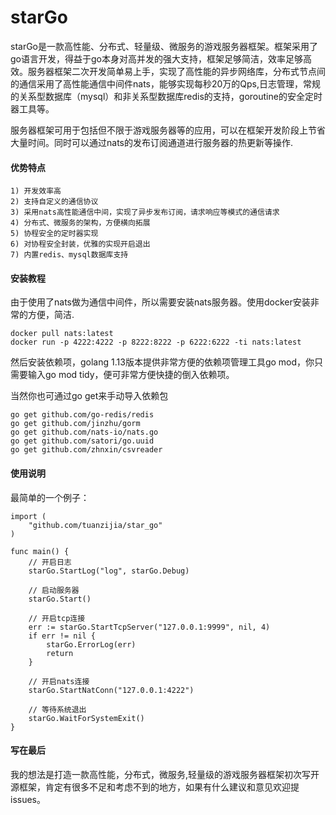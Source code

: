 # starGo
starGo是一款高性能、分布式、轻量级、微服务的游戏服务器框架。框架采用了go语言开发，得益于go本身对高并发的强大支持，框架足够简洁，效率足够高效。服务器框架二次开发简单易上手，实现了高性能的异步网络库，分布式节点间的通信采用了高性能通信中间件nats，能够实现每秒20万的Qps,日志管理，常规的关系型数据库（mysql）和非关系型数据库redis的支持，goroutine的安全定时器工具等。

服务器框架可用于包括但不限于游戏服务器等的应用，可以在框架开发阶段上节省大量时间。同时可以通过nats的发布订阅通道进行服务器的热更新等操作.
#### 优势特点
    1) 开发效率高
    2) 支持自定义的通信协议
    3) 采用nats高性能通信中间，实现了异步发布订阅，请求响应等模式的通信请求
    4) 分布式、微服务的架构，方便横向拓展
    5) 协程安全的定时器实现
    6) 对协程安全封装，优雅的实现开启退出
    7) 内置redis、mysql数据库支持
#### 安装教程
由于使用了nats做为通信中间件，所以需要安装nats服务器。使用docker安装非常的方便，简洁.

    docker pull nats:latest
    docker run -p 4222:4222 -p 8222:8222 -p 6222:6222 -ti nats:latest
    
然后安装依赖项，golang 1.13版本提供非常方便的依赖项管理工具go mod，你只需要输入go mod tidy，便可非常方便快捷的倒入依赖项。

当然你也可通过go get来手动导入依赖包

    go get github.com/go-redis/redis
    go get github.com/jinzhu/gorm
    go get github.com/nats-io/nats.go
    go get github.com/satori/go.uuid
    go get github.com/zhnxin/csvreader
#### 使用说明
最简单的一个例子：

    import (
    	"github.com/tuanzijia/star_go"
    )
    
    func main() {
    	// 开启日志
    	starGo.StartLog("log", starGo.Debug)
    
    	// 启动服务器
    	starGo.Start()
    
    	// 开启tcp连接
    	err := starGo.StartTcpServer("127.0.0.1:9999", nil, 4)
    	if err != nil {
    		starGo.ErrorLog(err)
    		return
    	}
    
    	// 开启nats连接
    	starGo.StartNatConn("127.0.0.1:4222")
    
    	// 等待系统退出
    	starGo.WaitForSystemExit()
    }
#### 写在最后
我的想法是打造一款高性能，分布式，微服务,轻量级的游戏服务器框架初次写开源框架，肯定有很多不足和考虑不到的地方，如果有什么建议和意见欢迎提issues。
